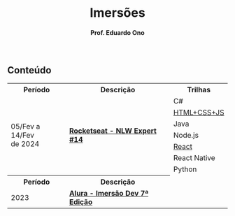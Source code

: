 <h1 align="center">Imersões</h1>

<h4 align="center">Prof. Eduardo Ono</h4>

&nbsp;

## Conteúdo

<table>
  <tr>
    <th>Período</th>
    <th>Descrição</th>
    <th>Trilhas</th>
  </tr>
  <tr>
    <td rowspan="8">05/Fev a 14/Fev<br>de 2024</td>
    <td rowspan="8"><a href="./nlw-expert-14/"><strong>Rocketseat - NLW Expert #14</strong></a></td>
  </tr>
  <tr>
    <td>C#</td>
  </tr>
  <tr>
    <td><a href="./nlw-expert-14/html-css-js/">HTML+CSS+JS</a></td>
  </tr>
  <tr>
    <td>Java</td>
  </tr>
  <tr>
    <td>Node.js</td>
  </tr>
  <tr>
    <td><a href="./nlw-expert-14/react/">React</a></td>
  </tr>
  <tr>
    <td>React Native</td>
  </tr>
  <tr>
    <td>Python</td>
  </tr>
  <tr>
    <th>Período</th>
    <th>Descrição</th>
  </tr>
  <tr>
    <td>2023</td>
    <td><a href="./alura-imersao-dev-07/"><strong>Alura - Imersão Dev 7ª Edição</strong></a></td>
  </tr>
</table>

&nbsp;
